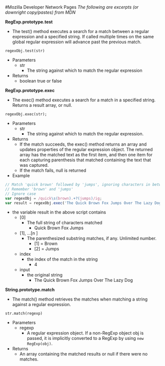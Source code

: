 #Mozilla Developer Network Pages
*The following are excerpts (or downright copy/pastes) from MDN*

**RegExp.prototype.test**
- The test() method executes a search for a match between a regular expression and a specified string. If called multiple times on the same global regular expression will advance past the previous match.
```
regexObj.test(str)
```
- Parameters
    - str
        - The string against which to match the regular expression
- Returns
    - boolean true or false

**RegExp.prototype.exec**
- The exec() method executes a search for a match in a specified string. Returns a result array, or null.
```
regexObj.exec(str);
```
- Parameters
    - str
        - The string against which to match the regular expression.
- Returns
    - If the match succeeds, the exec() method returns an array and updates properties of the regular expression object. The returned array has the matched text as the first item, and then one item for each capturing parenthesis that matched containing the text that was captured.
    - If the match fails, null is returned
- Example
```javascript
// Match 'quick brown' followed by 'jumps', ignoring characters in between
// Remember 'brown' and 'jumps'
// Ignore case
var regexObj = /quick\s(brown).+?(jumps)/ig;
var result = regexObj.exec('The Quick Brown Fox Jumps Over The Lazy Dog');
```
- the variable result in the above script contains
    - [0]
        - The full string of characters matched
            - Quick Brown Fox Jumps
    - [1], ...[n ]
        - The parenthesized substring matches, if any. Unlimited number.
            - [1] = Brown
            - [2] = Jumps
    - index
        - the index of the match in the string
            - 4
    - input
        - the original string
            - The Quick Brown Fox Jumps Over The Lazy Dog

**String.prototype.match**
- The match() method retrieves the matches when matching a string against a regular expression.
```
str.match(regexp)
```
- Parameters
    - regexp
        - A regular expression object. If a non-RegExp object obj is passed, it is implicitly converted to a RegExp by using ```new RegExp(obj)```.
- Returns
    - An array containing the matched results or null if there were no matches.

